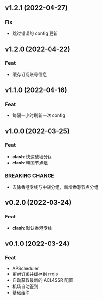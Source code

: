## v1.2.1 (2022-04-27)

### Fix

- 跳过错误的 config 更新

## v1.2.0 (2022-04-22)

### Feat

- 缓存订阅账号信息

## v1.1.0 (2022-04-16)

### Feat

- 每隔一小时刷新一次 config

## v1.0.0 (2022-03-25)

### Feat

- **clash**: 快速破墙分组
- **clash**: 韩国节点组

### BREAKING CHANGE

- 去除香港专线与中转分组，新增香港节点分组

## v0.2.0 (2022-03-24)

### Feat

- **clash**: 默认香港专线

## v0.1.0 (2022-03-24)

### Feat

- APScheduler
- 更新订阅并缓存到 redis
- 自动获取最新的 ACL4SSR 配置
- 机场自动签到
- 基础组件
